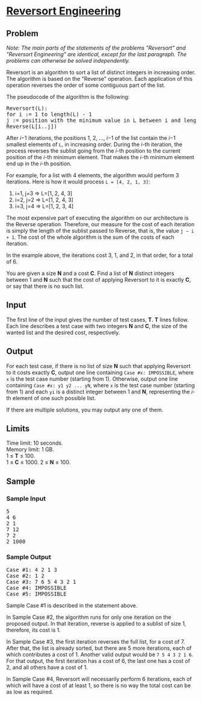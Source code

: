 # [Reversort Engineering](https://codingcompetitions.withgoogle.com/codejam/round/000000000043580a/00000000006d12d7#problem)

## Problem
*Note: The main parts of the statements of the problems "Reversort" and "Reversort Engineering" are identical, except for the last paragraph. The problems can otherwise be solved independently.*

Reversort is an algorithm to sort a list of distinct integers in increasing order. The algorithm is based on the "Reverse" operation. Each application of this operation reverses the order of some contiguous part of the list.

The pseudocode of the algorithm is the following:
<pre>
Reversort(L):
for i := 1 to length(L) - 1
j := position with the minimum value in L between i and length(L), inclusive
Reverse(L[i..j])
</pre>

After *i*−1 iterations, the positions 1, 2, ..., *i*−1 of the list contain the *i*−1 smallest elements of `L`, in increasing order. During the *i*-th iteration, the process reverses the sublist going from the *i*-th position to the current position of the *i*-th minimum element. That makes the *i*-th minimum element end up in the *i*-th position.

For example, for a list with 4 elements, the algorithm would perform 3 iterations. Here is how it would process `L = [4, 2, 1, 3]`:

1. i=1, j=3 => L=[1, 2, 4, 3]
2. i=2, j=2 => L=[1, 2, 4, 3]
3. i=3, j=4 => L=[1, 2, 3, 4]

The most expensive part of executing the algorithm on our architecture is the Reverse operation. Therefore, our measure for the cost of each iteration is simply the length of the sublist passed to Reverse, that is, the value `j − i + 1`. The cost of the whole algorithm is the sum of the costs of each iteration.

In the example above, the iterations cost 3, 1, and 2, in that order, for a total of 6.

You are given a size **N** and a cost **C**. Find a list of **N** distinct integers between 1 and **N** such that the cost of applying Reversort to it is exactly **C**, or say that there is no such list. 

## Input
The first line of the input gives the number of test cases, **T**. **T** lines follow. Each line describes a test case with two integers **N** and **C**, the size of the wanted list and the desired cost, respectively.

## Output
For each test case, if there is no list of size **N**
such that applying Reversort to it costs exactly **C**, output one line containing `Case #x: IMPOSSIBLE`, where `x` is the test case number (starting from 1). Otherwise, output one line containing `Case #x: y1 y2 ... yN`, where `x` is the test case number (starting from 1) and each `yi` is a distinct integer between 1 and **N**, representing the *i*-th element of one such possible list.

If there are multiple solutions, you may output any one of them. 

## Limits
Time limit: 10 seconds.  
Memory limit: 1 GB.  
1 ≤ **T** ≤ 100.  
1 ≤ **C** ≤ 1000.
2 ≤ **N** ≤ 100.

## Sample
### Sample Input
<pre>
5
4 6
2 1
7 12
7 2
2 1000
</pre>
### Sample Output
<pre>
Case #1: 4 2 1 3
Case #2: 1 2
Case #3: 7 6 5 4 3 2 1
Case #4: IMPOSSIBLE
Case #5: IMPOSSIBLE
</pre>

Sample Case #1 is described in the statement above.

In Sample Case #2, the algorithm runs for only one iteration on the proposed output. In that iteration, reverse is applied to a sublist of size 1, therefore, its cost is 1.

In Sample Case #3, the first iteration reverses the full list, for a cost of 7. After that, the list is already sorted, but there are 5 more iterations, each of which contributes a cost of 1. Another valid output would be `7 5 4 3 2 1 6`. For that output, the first iteration has a cost of 6, the last one has a cost of 2, and all others have a cost of 1.

In Sample Case #4, Reversort will necessarily perform 6 iterations, each of which will have a cost of at least 1, so there is no way the total cost can be as low as required. 